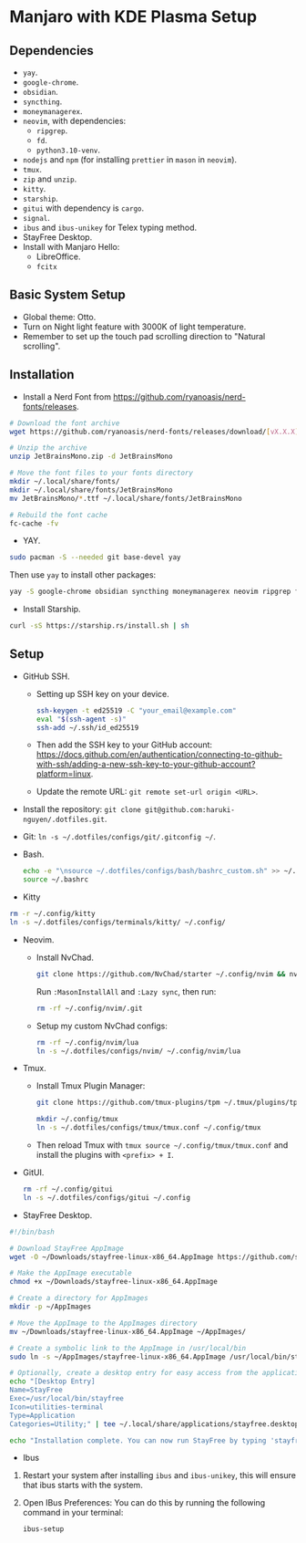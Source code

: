 # Manjaro with KDE Plasma Setup

## Dependencies

- `yay`.
- `google-chrome`.
- `obsidian`.
- `syncthing`.
- `moneymanagerex`.
- `neovim`, with dependencies:
  - `ripgrep`.
  - `fd`.
  - `python3.10-venv`.
- `nodejs` and `npm` (for installing `prettier` in `mason` in `neovim`).
- `tmux`.
- `zip` and `unzip`.
- `kitty`.
- `starship`.
- `gitui` with dependency is `cargo`.
- `signal`.
- `ibus` and `ibus-unikey` for Telex typing method.
- StayFree Desktop.
- Install with Manjaro Hello:
    - LibreOffice.
    - `fcitx`

## Basic System Setup

- Global theme: Otto.
- Turn on Night light feature with 3000K of light temperature.
- Remember to set up the touch pad scrolling direction to "Natural scrolling".

## Installation

- Install a Nerd Font from <https://github.com/ryanoasis/nerd-fonts/releases>.

```bash
# Download the font archive
wget https://github.com/ryanoasis/nerd-fonts/releases/download/[vX.X.X]/JetBrainsMono.zip

# Unzip the archive
unzip JetBrainsMono.zip -d JetBrainsMono

# Move the font files to your fonts directory
mkdir ~/.local/share/fonts/
mkdir ~/.local/share/fonts/JetBrainsMono
mv JetBrainsMono/*.ttf ~/.local/share/fonts/JetBrainsMono

# Rebuild the font cache
fc-cache -fv
```

- YAY.

```bash
sudo pacman -S --needed git base-devel yay
```

Then use `yay` to install other packages:

```bash
yay -S google-chrome obsidian syncthing moneymanagerex neovim ripgrep fd python3.10-venv tmux zip unzip nodejs npm signal ibus ibus-unikey
```

- Install Starship.

```bash
curl -sS https://starship.rs/install.sh | sh
```

## Setup

- GitHub SSH.

  - Setting up SSH key on your device.

    ```bash
    ssh-keygen -t ed25519 -C "your_email@example.com"
    eval "$(ssh-agent -s)"
    ssh-add ~/.ssh/id_ed25519
    ```

  - Then add the SSH key to your GitHub account: <https://docs.github.com/en/authentication/connecting-to-github-with-ssh/adding-a-new-ssh-key-to-your-github-account?platform=linux>.
  - Update the remote URL: `git remote set-url origin <URL>`.

- Install the repository: `git clone git@github.com:haruki-nguyen/.dotfiles.git`.

- Git: `ln -s ~/.dotfiles/configs/git/.gitconfig ~/`.

- Bash.

  ```bash
  echo -e "\nsource ~/.dotfiles/configs/bash/bashrc_custom.sh" >> ~/.bashrc
  source ~/.bashrc
  ```

- Kitty

```bash
rm -r ~/.config/kitty
ln -s ~/.dotfiles/configs/terminals/kitty/ ~/.config/
```

- Neovim.

  - Install NvChad.

    ```bash
    git clone https://github.com/NvChad/starter ~/.config/nvim && nvim
    ```

    Run `:MasonInstallAll` and `:Lazy sync`, then run:

    ```bash
    rm -rf ~/.config/nvim/.git
    ```

  - Setup my custom NvChad configs:

    ```bash
    rm -rf ~/.config/nvim/lua
    ln -s ~/.dotfiles/configs/nvim/ ~/.config/nvim/lua
    ```

- Tmux.

  - Install Tmux Plugin Manager:

    ```bash
    git clone https://github.com/tmux-plugins/tpm ~/.tmux/plugins/tpm
    ```

    ```bash
    mkdir ~/.config/tmux
    ln -s ~/.dotfiles/configs/tmux/tmux.conf ~/.config/tmux
    ```

  - Then reload Tmux with `tmux source ~/.config/tmux/tmux.conf` and install the plugins with `<prefix> + I`.

- GitUI.

  ```bash
  rm -rf ~/.config/gitui
  ln -s ~/.dotfiles/configs/gitui ~/.config
  ```

- StayFree Desktop.

```bash
#!/bin/bash

# Download StayFree AppImage
wget -O ~/Downloads/stayfree-linux-x86_64.AppImage https://github.com/stayfree-app/desktop-releases/releases/latest/download/stayfree-linux-x86_64.AppImage

# Make the AppImage executable
chmod +x ~/Downloads/stayfree-linux-x86_64.AppImage

# Create a directory for AppImages
mkdir -p ~/AppImages

# Move the AppImage to the AppImages directory
mv ~/Downloads/stayfree-linux-x86_64.AppImage ~/AppImages/

# Create a symbolic link to the AppImage in /usr/local/bin
sudo ln -s ~/AppImages/stayfree-linux-x86_64.AppImage /usr/local/bin/stayfree

# Optionally, create a desktop entry for easy access from the application menu
echo "[Desktop Entry]
Name=StayFree
Exec=/usr/local/bin/stayfree
Icon=utilities-terminal
Type=Application
Categories=Utility;" | tee ~/.local/share/applications/stayfree.desktop

echo "Installation complete. You can now run StayFree by typing 'stayfree' in the terminal or from the application menu."
```

- Ibus

1. Restart your system after installing `ibus` and `ibus-unikey`, this will ensure that ibus starts with the system.
2. Open IBus Preferences: You can do this by running the following command in your terminal:

   ```bash
   ibus-setup
   ```

